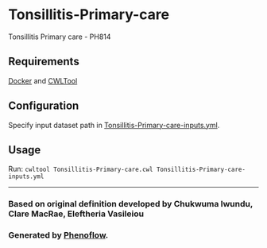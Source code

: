 # Tonsillitis-Primary-care

Tonsillitis Primary care - PH814

## Requirements

[Docker](https://docs.docker.com/install/) and [CWLTool](https://github.com/common-workflow-language/cwltool#install)

## Configuration

Specify input dataset path in [Tonsillitis-Primary-care-inputs.yml](Tonsillitis-Primary-care-inputs.yml).

## Usage

Run: `cwltool Tonsillitis-Primary-care.cwl Tonsillitis-Primary-care-inputs.yml`

***

### Based on original definition developed by Chukwuma Iwundu, Clare MacRae, Eleftheria Vasileiou
### Generated by [Phenoflow](https://kclhi.org/phenoflow).

